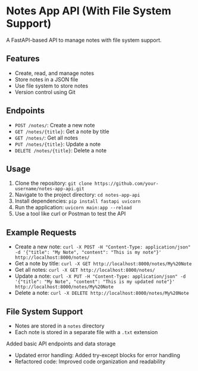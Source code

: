 # Notes App API (With File System Support)

A FastAPI-based API to manage notes with file system support.

## Features
* Create, read, and manage notes
* Store notes in a JSON file
* Use file system to store notes
* Version control using Git

## Endpoints
* `POST /notes/`: Create a new note
* `GET /notes/{title}`: Get a note by title
* `GET /notes/`: Get all notes
* `PUT /notes/{title}`: Update a note
* `DELETE /notes/{title}`: Delete a note

## Usage
1. Clone the repository: `git clone https://github.com/your-username/notes-app-api.git`
2. Navigate to the project directory: `cd notes-app-api`
3. Install dependencies: `pip install fastapi uvicorn`
4. Run the application: `uvicorn main:app --reload`
5. Use a tool like curl or Postman to test the API

## Example Requests
* Create a new note: `curl -X POST -H "Content-Type: application/json" -d '{"title": "My Note", "content": "This is my note"}' http://localhost:8000/notes/`
* Get a note by title: `curl -X GET http://localhost:8000/notes/My%20Note`
* Get all notes: `curl -X GET http://localhost:8000/notes/`
* Update a note: `curl -X PUT -H "Content-Type: application/json" -d '{"title": "My Note", "content": "This is my updated note"}' http://localhost:8000/notes/My%20Note`
* Delete a note: `curl -X DELETE http://localhost:8000/notes/My%20Note`

## File System Support
* Notes are stored in a `notes` directory
* Each note is stored in a separate file with a `.txt` extension

Added basic API endpoints and data storage
* Updated error handling: Added try-except blocks for error handling
* Refactored code: Improved code organization and readability